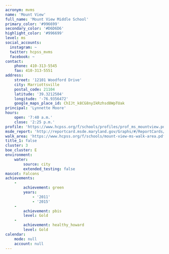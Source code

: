 ```yaml
---
acronym: mvms
name: 'Mount View'
full_name: 'Mount View Middle School'
primary_color: '#996699'
secondary_color: '#D6D6D6'
highlight_color: '#996699'
level: ms
social_accounts:
  instagram: ~
  twitter: hcpss_mvms
  facebook: ~
contact:
    phone: 410-313-5545
    fax: 410-313-5551
address:
    street: '12101 Woodford Drive'
    city: Marriottsville
    postal_code: 21104
    latitude: '39.3212504'
    longitude: '-76.9356472'
    google_maps_place_id: ChIJt_k8CG8nyIkRzhsd8WpTUak
principal: 'Lynnette Moore'
hours:
    open: '7:40 a.m.'
    close: '2:25 p.m.'
profile: 'https://www.hcpss.org/f/schools/profiles/prof_ms_mountview.pdf'
msde_report: 'http://reportcard.msde.maryland.gov/Graphs/#/ReportCards/ReportCardSchool/1//1/13/0304/'
walk_area: 'https://www.hcpss.org/f/schools/mount-view-ms-walk-area.pdf'
title_1: false
cluster: 3
boe_cluster: E
environment:
    water:
        source: city
        extended_testing: false
mascot: Falcons
achievements:
    -
        achievement: green
        years:
            - '2011'
            - '2015'
    -
        achievement: pbis
        level: Gold
    -
        achievement: healthy_howard
        level: Gold
calendar:
    mode: null
    account: null
---
```


